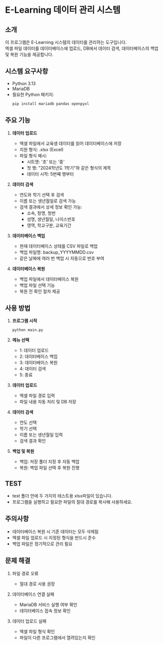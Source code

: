 # E-Learning 데이터 관리 시스템

## 소개
이 프로그램은 E-Learning 시스템의 데이터를 관리하는 도구입니다. <br>
엑셀 파일 데이터를 데이터베이스에 업로드, DB에서 데이터 검색, 데이터베이스의 백업 및 복원 기능을 제공합니다.

## 시스템 요구사항
- Python 3.13
- MariaDB
- 필요한 Python 패키지:
  ```bash
  pip install mariadb pandas openpyxl
  ```

## 주요 기능
1. **데이터 업로드**
    - 엑셀 파일에서 교육생 데이터를 읽어 데이터베이스에 저장
    - 지원 형식: .xlsx (Excel)
    - 파일 형식 예시:
        - 시트명: '초' 또는 '중'
        - 첫 행: "2024학년도 1학기"와 같은 형식의 제목
        - 데이터 시작: 5번째 행부터

2. **데이터 검색**
    - 연도와 학기 선택 후 검색
    - 이름 또는 생년월일로 검색 가능
    - 검색 결과에서 상세 정보 확인 가능:
        - 소속, 청명, 청번
        - 성명, 생년월일, 나이스번호
        - 영역, 학교구분, 교육기간

3. **데이터베이스 백업**
    - 현재 데이터베이스 상태를 CSV 파일로 백업
    - 백업 파일명: backup_YYYYMMDD.csv
    - 같은 날짜에 여러 번 백업 시 자동으로 번호 부여

4. **데이터베이스 복원**
    - 백업 파일에서 데이터베이스 복원
    - 백업 파일 선택 기능
    - 복원 전 확인 절차 제공

## 사용 방법

1. **프로그램 시작**
   ```bash
   python main.py
   ```

2. **메뉴 선택**
    - 1: 데이터 업로드
    - 2: 데이터베이스 백업
    - 3: 데이터베이스 복원
    - 4: 데이터 검색
    - 5: 종료

3. **데이터 업로드**
    - 엑셀 파일 경로 입력
    - 파일 내용 자동 처리 및 DB 저장

4. **데이터 검색**
    - 연도 선택
    - 학기 선택
    - 이름 또는 생년월일 입력
    - 검색 결과 확인

5. **백업 및 복원**
    - 백업: 저장 폴더 지정 후 자동 백업
    - 복원: 백업 파일 선택 후 복원 진행

## **TEST**
   - test 폴더 안에 두 가지의 테스트용 xlsx파일이 있습니다.
   - 프로그램을 실행하고 필요한 파일의 절대 경로를 복사해 사용하세요.

## 주의사항
- 데이터베이스 복원 시 기존 데이터는 모두 삭제됨
- 엑셀 파일 업로드 시 지정된 형식을 반드시 준수
- 백업 파일은 정기적으로 관리 필요

## 문제 해결
1. 파일 경로 오류    
    - 절대 경로 사용 권장

2. 데이터베이스 연결 실패
    - MariaDB 서비스 실행 여부 확인
    - 데이터베이스 접속 정보 확인

3. 데이터 업로드 실패
    - 엑셀 파일 형식 확인
    - 파일이 다른 프로그램에서 열려있는지 확인
